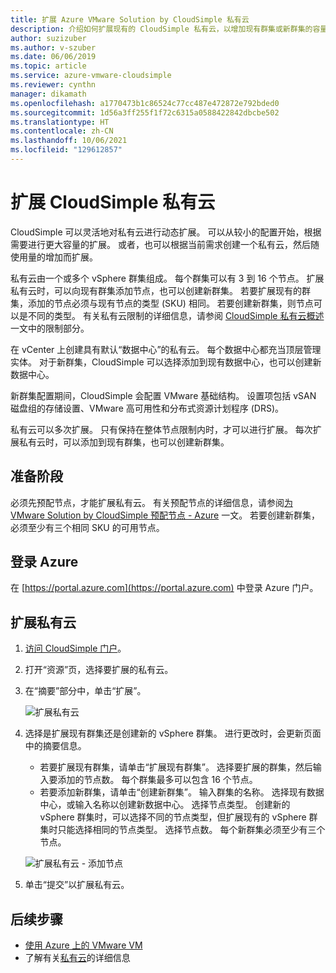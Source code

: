 ```yaml
---
title: 扩展 Azure VMware Solution by CloudSimple 私有云
description: 介绍如何扩展现有的 CloudSimple 私有云，以增加现有群集或新群集的容量
author: suzizuber
ms.author: v-szuber
ms.date: 06/06/2019
ms.topic: article
ms.service: azure-vmware-cloudsimple
ms.reviewer: cynthn
manager: dikamath
ms.openlocfilehash: a1770473b1c86524c77cc487e472872e792bded0
ms.sourcegitcommit: 1d56a3ff255f1f72c6315a0588422842dbcbe502
ms.translationtype: HT
ms.contentlocale: zh-CN
ms.lasthandoff: 10/06/2021
ms.locfileid: "129612857"
---
```

# <a name="expand-a-cloudsimple-private-cloud"></a>扩展 CloudSimple 私有云

CloudSimple 可以灵活地对私有云进行动态扩展。 可以从较小的配置开始，根据需要进行更大容量的扩展。 或者，也可以根据当前需求创建一个私有云，然后随使用量的增加而扩展。

私有云由一个或多个 vSphere 群集组成。 每个群集可以有 3 到 16 个节点。  扩展私有云时，可以向现有群集添加节点，也可以创建新群集。 若要扩展现有的群集，添加的节点必须与现有节点的类型 (SKU) 相同。 若要创建新群集，则节点可以是不同的类型。 有关私有云限制的详细信息，请参阅 [CloudSimple 私有云概述](cloudsimple-private-cloud.md)一文中的限制部分。

在 vCenter 上创建具有默认“数据中心”的私有云。  每个数据中心都充当顶层管理实体。  对于新群集，CloudSimple 可以选择添加到现有数据中心，也可以创建新数据中心。

新群集配置期间，CloudSimple 会配置 VMware 基础结构。  设置项包括 vSAN 磁盘组的存储设置、VMware 高可用性和分布式资源计划程序 (DRS)。

私有云可以多次扩展。 只有保持在整体节点限制内时，才可以进行扩展。 每次扩展私有云时，可以添加到现有群集，也可以创建新群集。

## <a name="before-you-begin"></a>准备阶段

必须先预配节点，才能扩展私有云。  有关预配节点的详细信息，请参阅[为 VMware Solution by CloudSimple 预配节点 - Azure](create-nodes.md) 一文。  若要创建新群集，必须至少有三个相同 SKU 的可用节点。

## <a name="sign-in-to-azure"></a>登录 Azure

在 [https://portal.azure.com](https://portal.azure.com) 中登录 Azure 门户。

## <a name="expand-a-private-cloud"></a>扩展私有云

1. [访问 CloudSimple 门户](access-cloudsimple-portal.md)。

2. 打开“资源”页，选择要扩展的私有云。

3. 在“摘要”部分中，单击“扩展”。

    ![扩展私有云](media/resources-expand-private-cloud.png)

4. 选择是扩展现有群集还是创建新的 vSphere 群集。 进行更改时，会更新页面中的摘要信息。

    * 若要扩展现有群集，请单击“扩展现有群集”。 选择要扩展的群集，然后输入要添加的节点数。 每个群集最多可以包含 16 个节点。
    * 若要添加新群集，请单击“创建新群集”。 输入群集的名称。 选择现有数据中心，或输入名称以创建新数据中心。 选择节点类型。 创建新的 vSphere 群集时，可以选择不同的节点类型，但扩展现有的 vSphere 群集时只能选择相同的节点类型。 选择节点数。 每个新群集必须至少有三个节点。

    ![扩展私有云 - 添加节点](media/resources-expand-private-cloud-add-nodes.png)

5. 单击“提交”以扩展私有云。

## <a name="next-steps"></a>后续步骤

* [使用 Azure 上的 VMware VM](quickstart-create-vmware-virtual-machine.md)
* 了解有关[私有云](cloudsimple-private-cloud.md)的详细信息